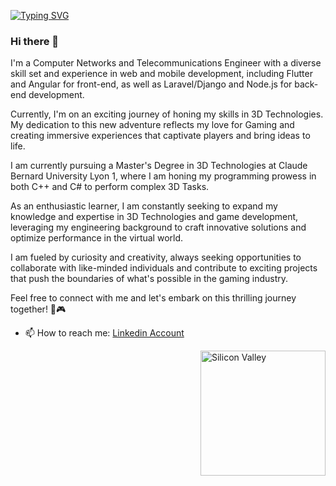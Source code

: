 
[![Typing SVG](http://readme-typing-svg.herokuapp.com?font=Fira+Code&pause=1000&width=435&lines=Computer+Science+Engineer;Game+Developer;Full-Stack+Developer;Artificial+Interlligence+Engineer)](https://git.io/typing-svg)

### Hi there 👋

I'm a Computer Networks and Telecommunications Engineer with a diverse skill set and experience in web and mobile development, including Flutter and Angular for front-end, as well as Laravel/Django and Node.js for back-end development.

Currently, I'm on an exciting journey of honing my skills in 3D Technologies. My dedication to this new adventure reflects my love for Gaming and creating immersive experiences that captivate players and bring ideas to life.

I am currently pursuing a Master's Degree in 3D Technologies at Claude Bernard University Lyon 1, where I am honing my programming prowess in both C++ and C# to perform complex 3D Tasks.

As an enthusiastic learner, I am constantly seeking to expand my knowledge and expertise in 3D Technologies and game development, leveraging my engineering background to craft innovative solutions and optimize performance in the virtual world.

I am fueled by curiosity and creativity, always seeking opportunities to collaborate with like-minded individuals and contribute to exciting projects that push the boundaries of what's possible in the gaming industry.

Feel free to connect with me and let's embark on this thrilling journey together! 🚀🎮

- 📫 How to reach me: [Linkedin Account](https://www.linkedin.com/in/skander-zoghlami/)

<img alt="Silicon Valley" src="https://c.tenor.com/GfSX-u7VGM4AAAAM/coding.gif" align="right" width="200"/>
